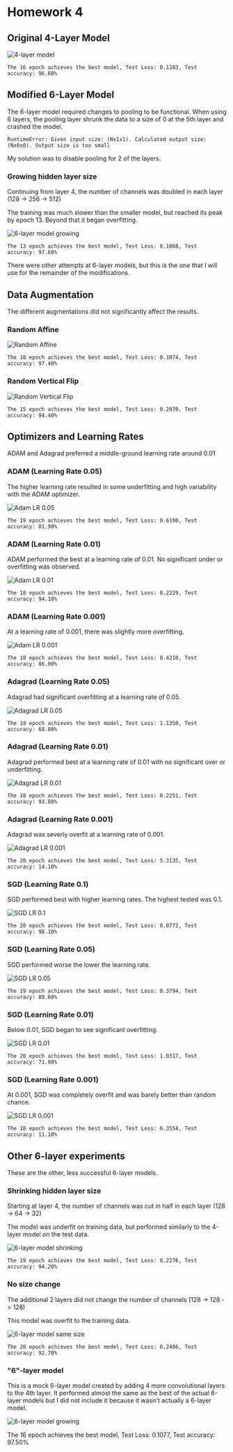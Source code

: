 # Homework 4

## Original 4-Layer Model

![4-layer model](./images/4-layer-model.png)

```
The 16 epoch achieves the best model, Test Loss: 0.1283, Test accuracy: 96.60%
```

## Modified 6-Layer Model

The 6-layer model required changes to pooling to be functional. When using 6 layers, the pooling layer shrunk the data to a size of 0 at the 5th layer and crashed the model.

```
RuntimeError: Given input size: (Nx1x1). Calculated output size: (Nx0x0). Output size is too small
```

My solution was to disable pooling for 2 of the layers.

### Growing hidden layer size

Continuing from layer 4, the number of channels was doubled in each layer (128 -> 256 -> 512)

The training was much slower than the smaller model, but reached its peak by epoch 13. Beyond that it began overfitting.

![6-layer model growing](./images/6-layer-model-grow.png)

```
The 13 epoch achieves the best model, Test Loss: 0.1068, Test accuracy: 97.60%
```

There were other attempts at 6-layer models, but this is the one that I will use for the remainder of the modifications.

## Data Augmentation

The different augmentations did not significantly affect the results.

### Random Affine

![Random Affine](./images/random-affine.png)

```
The 18 epoch achieves the best model, Test Loss: 0.1074, Test accuracy: 97.40%
```

### Random Vertical Flip

![Random Vertical Flip](./images/random-vertical-flip.png)

```
The 15 epoch achieves the best model, Test Loss: 0.2070, Test accuracy: 94.40%
```

## Optimizers and Learning Rates

ADAM and Adagrad preferred a middle-ground learning rate around 0.01

### ADAM (Learning Rate 0.05)

The higher learning rate resulted in some underfitting and high variability with the ADAM optimizer.

![Adam LR 0.05](./images/adam-lr-0.05.png)

```
The 19 epoch achieves the best model, Test Loss: 0.6100, Test accuracy: 81.90%

```

### ADAM (Learning Rate 0.01)

ADAM performed the best at a learning rate of 0.01. No significant under or overfitting was observed.

![Adam LR 0.01](./images/adam-lr-0.01.png)

```
The 18 epoch achieves the best model, Test Loss: 0.2229, Test accuracy: 94.10%

```

### ADAM (Learning Rate 0.001)

At a learning rate of 0.001, there was slightly more overfitting.

![Adam LR 0.001](./images/adam-lr-0.001.png)

```
The 18 epoch achieves the best model, Test Loss: 0.4210, Test accuracy: 86.00%

```

### Adagrad (Learning Rate 0.05)

Adagrad had significant overfitting at a learning rate of 0.05.

![Adagrad LR 0.05](./images/adagrad-lr-0.05.png)

```
The 19 epoch achieves the best model, Test Loss: 1.1350, Test accuracy: 68.80%

```

### Adagrad (Learning Rate 0.01)

Adagrad performed best at a learning rate of 0.01 with no significant over or underfitting.

![Adagrad LR 0.01](./images/adagrad-lr-0.01.png)

```
The 18 epoch achieves the best model, Test Loss: 0.2251, Test accuracy: 93.80%

```

### Adagrad (Learning Rate 0.001)

Adagrad was severly overfit at a learning rate of 0.001.

![Adagrad LR 0.001](./images/adagrad-lr-0.001.png)

```
The 20 epoch achieves the best model, Test Loss: 5.3135, Test accuracy: 14.10%

```

### SGD (Learning Rate 0.1)

SGD performed best with higher learning rates. The highest tested was 0.1.

![SGD LR 0.1](./images/sgd-lr-0.1.png)

```
The 20 epoch achieves the best model, Test Loss: 0.0772, Test accuracy: 98.10%

```

### SGD (Learning Rate 0.05)

SGD performed worse the lower the learning rate.

![SGD LR 0.05](./images/sgd-lr-0.05.png)

```
The 19 epoch achieves the best model, Test Loss: 0.3794, Test accuracy: 88.60%

```

### SGD (Learning Rate 0.01)

Below 0.01, SGD began to see significant overfitting.

![SGD LR 0.01](./images/sgd-lr-0.01.png)

```
The 20 epoch achieves the best model, Test Loss: 1.0317, Test accuracy: 71.00%

```

### SGD (Learning Rate 0.001)

At 0.001, SGD was completely overfit and was barely better than random chance.

![SGD LR 0.001](./images/sgd-lr-0.001.png)

```
The 18 epoch achieves the best model, Test Loss: 6.3554, Test accuracy: 11.10%

```

## Other 6-layer experiments

These are the other, less successful 6-layer models.

### Shrinking hidden layer size

Starting at layer 4, the number of channels was cut in half in each layer (128 -> 64 -> 32)

The model was underfit on training data, but performed similarly to the 4-layer model on the test data.

![6-layer model shrinking](./images/6-layer-model-shrink.png)

```
The 19 epoch achieves the best model, Test Loss: 0.2276, Test accuracy: 94.20%
```

### No size change

The additional 2 layers did not change the number of channels (128 -> 128 -> 128)

This model was overfit to the training data.

![6-layer model same size](./images/6-layer-model-same-size.png)

```
The 20 epoch achieves the best model, Test Loss: 0.2486, Test accuracy: 92.70%
```

### "6"-layer model

This is a mock 6-layer model created by adding 4 more convolutional layers to the 4th layer. It performed almost the same as the best of the actual 6-layer models but I did not include it because it wasn't actually a 6-layer model.

![6-layer model growing](./images/4-layer-model-4-extra.png)

The 16 epoch achieves the best model, Test Loss: 0.1077, Test accuracy: 97.50%
